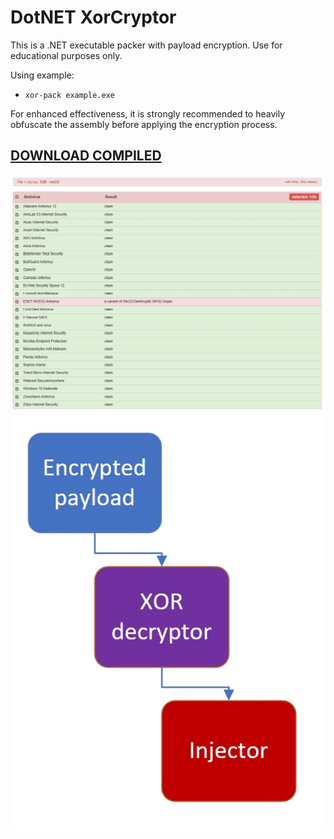 # DotNET XorCryptor

This is a .NET executable packer with payload encryption. Use for educational purposes only.

Using example:
 * ``xor-pack example.exe``

For enhanced effectiveness, it is strongly recommended to heavily obfuscate the assembly before applying the encryption process.
## [DOWNLOAD COMPILED](https://github.com/DosX-dev/DotNET_XorCryptor/releases/tag/Builds)


![](https://raw.githubusercontent.com/DosX-dev/DotNET_XorCryptor/main/detects.png)
![](https://raw.githubusercontent.com/DosX-dev/DotNET_XorCryptor/main/presentation.png)
